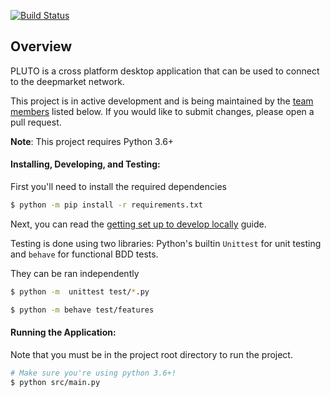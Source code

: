 [![Build Status](https://travis-ci.org/deepmarket/PLUTO.svg?branch=develop)](https://travis-ci.org/deepmarket/PLUTO)

## Overview

PLUTO is a cross platform desktop application that can be used to connect to the deepmarket network.

This project is in active development and is being maintained by the [team members](#team-members) listed below.
If you would like to submit changes, please open a pull request.

**Note**: This project requires Python 3.6+

#### Installing, Developing, and Testing:

First you'll need to install the required dependencies

```bash
$ python -m pip install -r requirements.txt
```

Next, you can read the [getting set up to develop locally](https://github.com/deepmarket/PLUTO/wiki/Setting-up-deepmarket's-api-backend-for-local-development) guide.

Testing is done using two libraries: Python's builtin `Unittest` for unit testing and `behave` for functional BDD tests.

They can be ran independently
```bash
$ python -m  unittest test/*.py

$ python -m behave test/features
```

#### Running the Application:

Note that you must be in the project root directory to run the project.

```bash
# Make sure you're using python 3.6+!
$ python src/main.py
```
